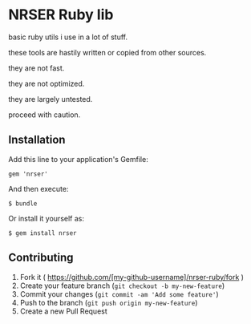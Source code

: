 # NRSER Ruby lib

basic ruby utils i use in a lot of stuff.

these tools are hastily written or copied from other sources. 

they are not fast.

they are not optimized.

they are largely untested.

proceed with caution.

## Installation

Add this line to your application's Gemfile:

    gem 'nrser'

And then execute:

    $ bundle

Or install it yourself as:

    $ gem install nrser

## Contributing

1. Fork it ( https://github.com/[my-github-username]/nrser-ruby/fork )
2. Create your feature branch (`git checkout -b my-new-feature`)
3. Commit your changes (`git commit -am 'Add some feature'`)
4. Push to the branch (`git push origin my-new-feature`)
5. Create a new Pull Request
